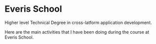# Everis School

Higher level Technical Degree in cross-latform application development.

Here are the main activities that I have been doing during the course 
at Everis School.
